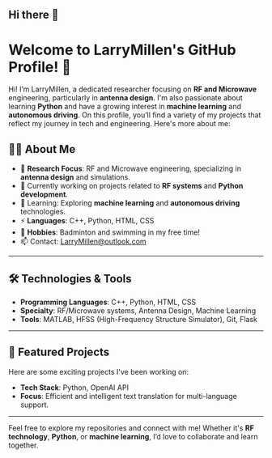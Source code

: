 ## Hi there 👋
# Welcome to LarryMillen's GitHub Profile! 👋

Hi! I’m LarryMillen, a dedicated researcher focusing on **RF and Microwave** engineering, particularly in **antenna design**. I'm also passionate about learning **Python** and have a growing interest in **machine learning** and **autonomous driving**. On this profile, you’ll find a variety of my projects that reflect my journey in tech and engineering. Here's more about me:

## 👨‍💻 About Me

- 📡 **Research Focus**: RF and Microwave engineering, specializing in **antenna design** and simulations.
- 🔭 Currently working on projects related to **RF systems** and **Python development**.
- 🌱 Learning: Exploring **machine learning** and **autonomous driving** technologies.
- ⚡ **Languages**: C++, Python, HTML, CSS
- 💼 **Hobbies**: Badminton and swimming in my free time!
- 📫 Contact: LarryMillen@outlook.com

---

## 🛠️ Technologies & Tools

- **Programming Languages**: C++, Python, HTML, CSS
- **Specialty**: RF/Microwave systems, Antenna Design, Machine Learning
- **Tools**: MATLAB, HFSS (High-Frequency Structure Simulator), Git, Flask

---

## 🚀 Featured Projects

Here are some exciting projects I've been working on:


- **Tech Stack**: Python, OpenAI API
- **Focus**: Efficient and intelligent text translation for multi-language support.

---

Feel free to explore my repositories and connect with me! Whether it's **RF technology**, **Python**, or **machine learning**, I’d love to collaborate and learn together. 
